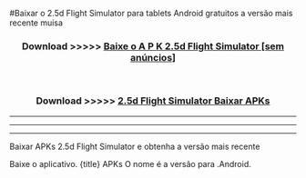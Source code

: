 #Baixar o 2.5d Flight Simulator   para tablets Android gratuitos a versão mais recente muisa


<div align="center">
<h3>Download >>>>> <a href="https://pt-web.web.app/?pt= 2.5d Flight Simulator ">Baixe o A P K 2.5d Flight Simulator  [sem anúncios]</a></h3><br>

<h3>Download >>>>> <a href="https://pt-web.web.app/?pt= 2.5d Flight Simulator ">2.5d Flight Simulator  Baixar APKs</a></h3>
</div>

----------------------------------------------------------

----------------------------------------------------------

----------------------------------------------------------

Baixar APKs 2.5d Flight Simulator  e obtenha a versão mais recente

Baixe o aplicativo. {title} APKs O nome é a versão para .Android.


